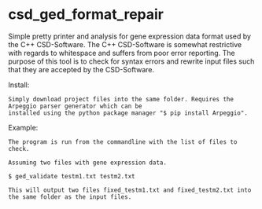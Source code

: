 # csd_ged_format_repair

Simple pretty printer and analysis for gene expression data format used by the C++ CSD-Software. 
The C++ CSD-Software is somewhat restrictive with regards to whitespace and suffers from poor error reporting. 
The purpose of this tool is to check for syntax errors and rewrite input files such that they are accepted by the CSD-Software.

Install: 

    Simply download project files into the same folder. Requires the Arpeggio parser generator which can be 
    installed using the python package manager "$ pip install Arpeggio".

Example: 

    The program is run from the commandline with the list of files to check.

    Assuming two files with gene expression data.

    $ ged_validate testm1.txt testm2.txt

    This will output two files fixed_testm1.txt and fixed_testm2.txt into the same folder as the input files.
